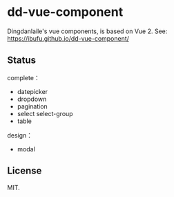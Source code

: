 # dd-vue-component
Dingdanlaile's vue components, is based on Vue 2.
See: https://ibufu.github.io/dd-vue-component/

## Status
complete：
* datepicker
* dropdown
* pagination
* select select-group
* table

design：
* modal

## License
MIT.
